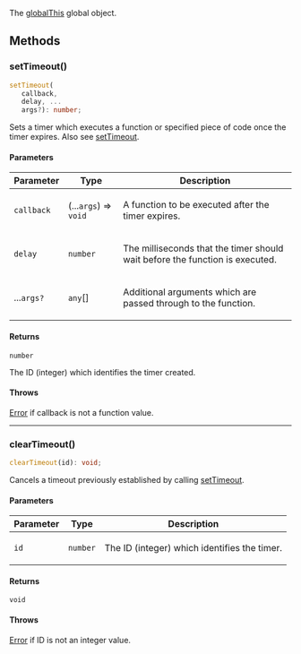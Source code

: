 The [globalThis](https://developer.mozilla.org/docs/Web/JavaScript/Reference/Global_Objects/globalThis) global object.

## Methods

### setTimeout()

```ts
setTimeout(
   callback, 
   delay, ...
   args?): number;
```

Sets a timer which executes a function or specified piece of code once the timer expires. Also see [setTimeout](https://developer.mozilla.org/docs/Web/API/Window/setTimeout).

#### Parameters

<table>
<thead>
<tr>
<th>Parameter</th>
<th>Type</th>
<th>Description</th>
</tr>
</thead>
<tbody>
<tr>
<td>

`callback`

</td>
<td>

(...`args`) => `void`

</td>
<td>

A function to be executed after the timer expires.

</td>
</tr>
<tr>
<td>

`delay`

</td>
<td>

`number`

</td>
<td>

The milliseconds that the timer should wait before the function is executed.

</td>
</tr>
<tr>
<td>

...`args?`

</td>
<td>

`any`[]

</td>
<td>

Additional arguments which are passed through to the function.

</td>
</tr>
</tbody>
</table>

#### Returns

`number`

The ID (integer) which identifies the timer created.

#### Throws

[Error](https://developer.mozilla.org/docs/Web/JavaScript/Reference/Global_Objects/Error) if callback is not a function value.

***

### clearTimeout()

```ts
clearTimeout(id): void;
```

Cancels a timeout previously established by calling [setTimeout](https://developer.mozilla.org/docs/Web/API/Window/setTimeout).

#### Parameters

<table>
<thead>
<tr>
<th>Parameter</th>
<th>Type</th>
<th>Description</th>
</tr>
</thead>
<tbody>
<tr>
<td>

`id`

</td>
<td>

`number`

</td>
<td>

The ID (integer) which identifies the timer.

</td>
</tr>
</tbody>
</table>

#### Returns

`void`

#### Throws

[Error](https://developer.mozilla.org/docs/Web/JavaScript/Reference/Global_Objects/Error) if ID is not an integer value.
